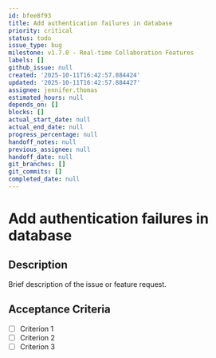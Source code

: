 ```yaml
---
id: bfee8f93
title: Add authentication failures in database
priority: critical
status: todo
issue_type: bug
milestone: v1.7.0 - Real-time Collaboration Features
labels: []
github_issue: null
created: '2025-10-11T16:42:57.884424'
updated: '2025-10-11T16:42:57.884427'
assignee: jennifer.thomas
estimated_hours: null
depends_on: []
blocks: []
actual_start_date: null
actual_end_date: null
progress_percentage: null
handoff_notes: null
previous_assignee: null
handoff_date: null
git_branches: []
git_commits: []
completed_date: null
---
```


# Add authentication failures in database

## Description

Brief description of the issue or feature request.

## Acceptance Criteria

- [ ] Criterion 1
- [ ] Criterion 2
- [ ] Criterion 3